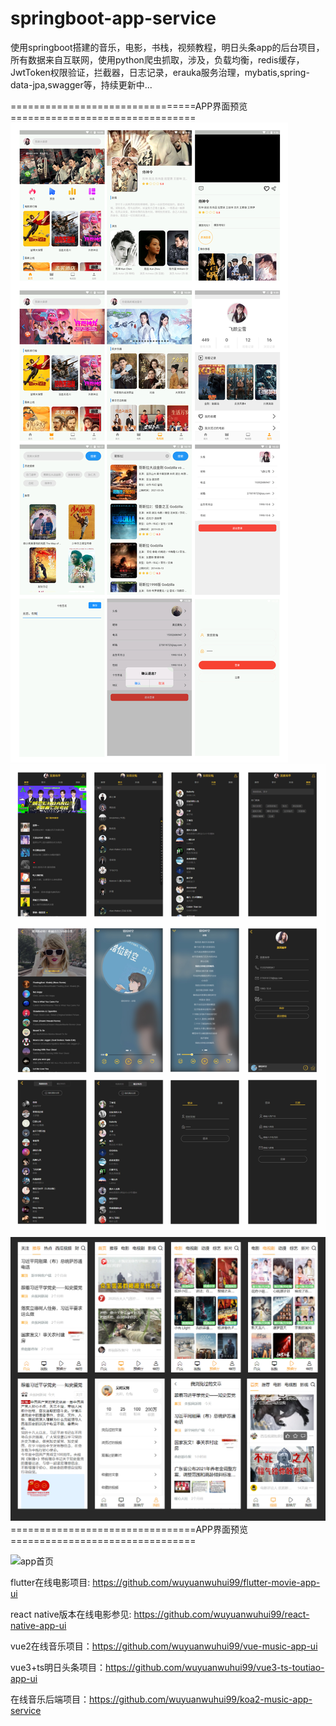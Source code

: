 # springboot-app-service

使用springboot搭建的音乐，电影，书栈，视频教程，明日头条app的后台项目，所有数据来自互联网，使用python爬虫抓取，涉及，负载均衡，redis缓存，JwtToken权限验证，拦截器，日志记录，erauka服务治理，mybatis,spring-data-jpa,swagger等，持续更新中...

================================APP界面预览================================
![电影app整体预览](./%E7%94%B5%E5%BD%B1app%E6%95%B4%E4%BD%93%E9%A2%84%E8%A7%88.jpg)
![在线音乐app整体预览](./%E5%9C%A8%E7%BA%BF%E9%9F%B3%E4%B9%90app%E6%95%B4%E4%BD%93%E9%A2%84%E8%A7%88.jpg)
![明日头条app整体效果图（待更新）](./%E6%98%8E%E6%97%A5%E5%A4%B4%E6%9D%A1app%E6%95%B4%E4%BD%93%E6%95%88%E6%9E%9C%E5%9B%BE%EF%BC%88%E5%BE%85%E6%9B%B4%E6%96%B0%EF%BC%89.jpg)
================================APP界面预览================================

![app首页](https://raw.githubusercontent.com/wuyuanwuhui99/springboot-app-service/main/mysql.png)

flutter在线电影项目: https://github.com/wuyuanwuhui99/flutter-movie-app-ui

react native版本在线电影参见: https://github.com/wuyuanwuhui99/react-native-app-ui

vue2在线音乐项目：https://github.com/wuyuanwuhui99/vue-music-app-ui

vue3+ts明日头条项目：https://github.com/wuyuanwuhui99/vue3-ts-toutiao-app-ui

在线音乐后端项目：https://github.com/wuyuanwuhui99/koa2-music-app-service
